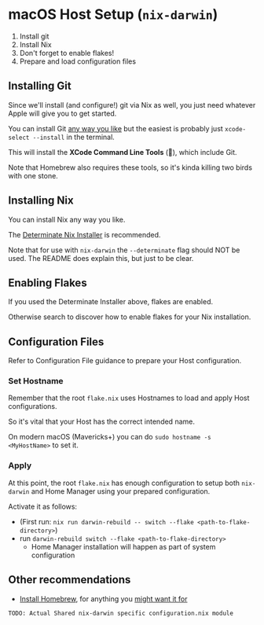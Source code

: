 # macOS Host Setup (`nix-darwin`)

1. Install git
1. Install Nix
1. Don't forget to enable flakes!
1. Prepare and load configuration files

## Installing Git

Since we'll install (and configure!) git via Nix as well, you just need whatever Apple will give you to get started.

You can install Git [any way you like](https://macpaw.com/how-to/install-git-mac) but the easiest is probably just `xcode-select --install` in the terminal.

This will install the **XCode Command Line Tools** (🤮), which include Git.

Note that Homebrew also requires these tools, so it's kinda killing two birds with one stone.

## Installing Nix

You can install Nix any way you like.

The [Determinate Nix Installer](https://github.com/DeterminateSystems/nix-installer) is recommended.

Note that for use with `nix-darwin` the `--determinate` flag should NOT be used. The README does explain this, but just to be clear.

## Enabling Flakes

If you used the Determinate Installer above, flakes are enabled.

Otherwise search to discover how to enable flakes for your Nix installation.

## Configuration Files

Refer to Configuration File guidance to prepare your Host configuration.

### Set Hostname

Remember that the root `flake.nix` uses Hostnames to load and apply Host configurations.

So it's vital that your Host has the correct intended name.

On modern macOS (Mavericks+) you can do `sudo hostname -s <MyHostName>` to set it.

### Apply

At this point, the root `flake.nix` has enough configuration to setup both `nix-darwin` and Home Manager using your prepared configuration.

Activate it as follows:

- (First run: `nix run darwin-rebuild -- switch --flake <path-to-flake-directory>`)
- run `darwin-rebuild switch --flake <path-to-flake-directory>`
  - Home Manager installation will happen as part of system configuration


## Other recommendations

- [Install Homebrew](https://docs.brew.sh/Installation), for anything you [might want it for](sources/brew.md)

`TODO: Actual Shared nix-darwin specific configuration.nix module`
